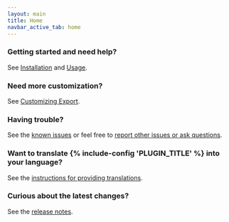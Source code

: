 ```yaml
---
layout: main
title: Home
navbar_active_tab: home
---
```


### Getting started and need help?

See [Installation](sections/Installation.html) and [Usage](sections/Usage.html).


### Need more customization?

See [Customizing Export](sections/Customizing-Export.html).


### Having trouble?

See the [known issues](sections/Known-Issues.html) or feel free to [report other issues or ask questions](https://github.com/khalim19/gimp-plugin-export-layers/issues).


### Want to translate {% include-config 'PLUGIN_TITLE' %} into your language?

See the [instructions for providing translations](sections/Providing-Translations.html).


### Curious about the latest changes?

See the [release notes](sections/CHANGELOG.html).
